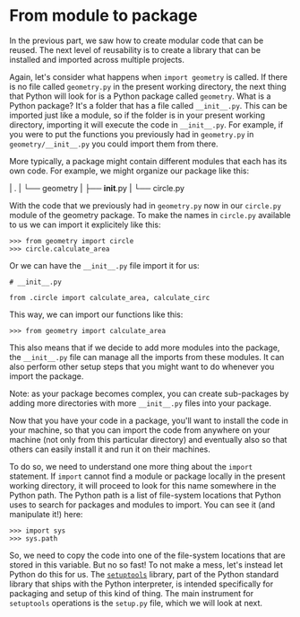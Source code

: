 # From module to package

In the previous part, we saw how to create modular code that can be reused. The
next level of reusability is to create a library that can be installed and
imported across multiple projects.

Again, let's consider what happens when `import geometry` is called. If there is
no file called `geometry.py` in the present working directory, the next thing
that Python will look for is a Python package called `geometry`. What is a
Python package? It's a folder that has a file called `__init__.py`. This can be
imported just like a module, so if the folder is in your present working
directory, importing it will execute the code in `__init__.py`. For example, if
you were to put the functions you previously had in `geometry.py` in
`geometry/__init__.py` you could import them from there.

More typically, a package might contain different modules that each has its own
code. For example, we might organize our package like this:

| .
| └── geometry
|     ├── __init__.py
|     └── circle.py

With the code that we previously had in `geometry.py` now in our `circle.py`
module of the geometry package. To make the names in `circle.py` available to us
we can import it explicitely like this:

    >>> from geometry import circle
    >>> circle.calculate_area

Or we can have the `__init__.py` file import it for us:

```
# __init__.py

from .circle import calculate_area, calculate_circ
```

This way, we can import our functions like this:

    >>> from geometry import calculate_area


This also means that if we decide to add more modules into the package, the
`__init__.py` file can manage all the imports from these modules. It can also
perform other setup steps that you might want to do whenever you import the
package.

Note: as your package becomes complex, you can create sub-packages by adding
more directories with more `__init__.py` files into your package.

Now that you have your code in a package, you'll want to install the code in
your machine, so that you can import the code from anywhere on your machine (not
only from this particular directory) and eventually also so that others can
easily install it and run it on their machines.

To do so, we need to understand one more thing about the `import` statement. If
`import` cannot find a module or package locally in the present working
directory, it will proceed to look for this name somewhere in the Python path.
The Python path is a list of file-system locations that Python uses to search
for packages and modules to import. You can see it (and manipulate it!) here:

    >>> import sys
    >>> sys.path

So, we need to copy the code into one of the file-system locations that are
stored in this variable. But no so fast! To not make a mess, let's instead let
Python do this for us. The
[`setuptools`](https://setuptools.readthedocs.io/en/latest/) library, part of
the Python standard library that ships with the Python interpreter, is intended
specifically for packaging and setup of this kind of thing. The main instrument
for `setuptools` operations is the `setup.py` file, which we will look at next.
